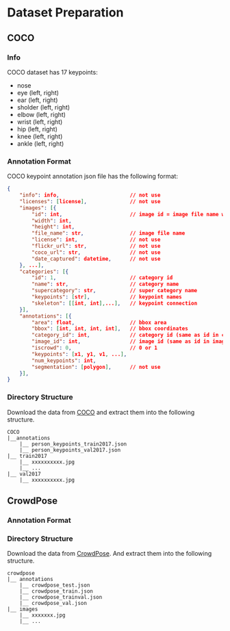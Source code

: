 # Dataset Preparation

## COCO

### Info

COCO dataset has 17 keypoints:
* nose
* eye (left, right)
* ear (left, right)
* sholder (left, right)
* elbow (left, right)
* wrist (left, right)
* hip (left, right)
* knee (left, right)
* ankle (left, right)

### Annotation Format

COCO keypoint annotation json file has the following format:

```json
{
    "info": info,                       // not use
    "licenses": [license],              // not use
    "images": [{
        "id": int,                      // image id = image file name w/o 0's
        "width": int,
        "height": int,
        "file_name": str,               // image file name
        "license": int,                 // not use
        "flickr_url": str,              // not use
        "coco_url": str,                // not use
        "date_captured": datetime,      // not use
    }, ...],
    "categories": [{
        "id": 1,                        // category id
        "name": str,                    // category name
        "supercategory": str,           // super category name
        "keypoints": [str],             // keypoint names
        "skeleton": [[int, int],...],   // keypoint connection
    }],
    "annotations": [{
        "area": float,                  // bbox area
        "bbox": [int, int, int, int],   // bbox coordinates
        "category_id": int,             // category id (same as id in categories)
        "image_id": int,                // image id (same as id in images)
        "iscrowd": 0,                   // 0 or 1
        "keypoints": [x1, y1, v1, ...], 
        "num_keypoints": int,
        "segmentation": [polygon],      // not use
    }],
}
```

### Directory Structure

Download the data from [COCO](https://cocodataset.org/#home) and extract them into the following structure.

```
COCO
|__annotations
    |__ person_keypoints_train2017.json
    |__ person_keypoints_val2017.json
|__ train2017
    |__ xxxxxxxxxx.jpg
    |__ ...
|__ val2017
    |__ xxxxxxxxxx.jpg
```

## CrowdPose

### Annotation Format

### Directory Structure

Download the data from [CrowdPose](https://github.com/Jeff-sjtu/CrowdPose). And extract them into the following structure.

```
crowdpose
|__ annotations
    |__ crowdpose_test.json
    |__ crowdpose_train.json
    |__ crowdpose_trainval.json
    |__ crowdpose_val.json
|__ images
    |__ xxxxxxx.jpg
    |__ ...
```
